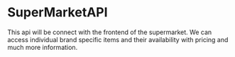 # SuperMarketAPI
This api will be connect with the frontend of the supermarket. We can access individual brand specific items and their availability with pricing and much more information.
